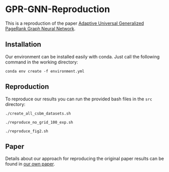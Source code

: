 # GPR-GNN-Reproduction
This is a reproduction of the paper [Adaptive Universal Generalized PageRank Graph Neural Network](https://openreview.net/forum?id=n6jl7fLxrP).
## Installation

Our environment can be installed easily with conda. Just call the following command in the working directory:

`conda env create -f environment.yml`

## Reproduction
To reproduce our results you can run the provided bash files in the `src` directory:

`./create_all_csbm_datasets.sh`

`./reproduce_no_grid_100_exp.sh`

`./reproduce_fig2.sh`

## Paper
Details about our approach for reproducing the original paper results can be found in [our own paper](reproduction_results.pdf). 
